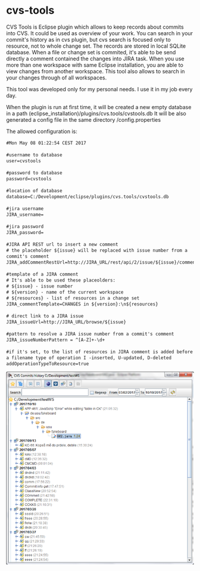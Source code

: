 # cvs-tools

CVS Tools is Eclipse plugin which allows to keep records about commits into CVS. It could be used as overview of your work. You can search in your commit's history as in cvs plugin, but cvs search is focused only to resource, not to whole change set. The records are stored in local SQLite database. When a file or change set is commited, it's able to be send directly a comment contained the changes into JIRA task. When you use more than one workspace with same Eclipse installation, you are able to view changes from another workspace. This tool also allows to search in your changes through of all workspaces. 

This tool was developed only for my personal needs. I use it in my job every day.

When the plugin is run at first time, it will be created a new empty database in a path (eclipse_installation)/plugins/cvs.tools/cvstools.db
It will be also generated a config file in the same directory /config.properties

The allowed configuration is:

```properties
#Mon May 08 01:22:54 CEST 2017

#username to database
user=cvstools

#password to database
password=cvstools

#location of database
database=C:/Development/eclipse/plugins/cvs.tools/cvstools.db

#jira username
JIRA_username=

#jira password
JIRA_password=

#JIRA API REST url to insert a new comment
# the placeholder ${issue} will be replaced with issue number from a commit's comment
JIRA_addCommentRestUrl=http://JIRA_URL/rest/api/2/issue/${issue}/comment

#template of a JIRA comment 
# It's able to be used these placeolders:
# ${issue} - issue number
# ${version} - name of the current workspace
# ${resources} - list of resources in a change set
JIRA_commentTemplate=CHANGES in ${version}:\n${resources}

# direct link to a JIRA issue
JIRA_issueUrl=http://JIRA_URL/browse/${issue}

#pattern to resolve a JIRA issue number from a commit's comment
JIRA_issueNumberPattern = ^[A-Z]+-\d+

#if it's set, to the list of resources in JIRA comment is added before a filename type of operation I -inserted, U-updated, D-deleted
addOperationTypeToResource=true

```

![Main window](https://github.com/lukasgal/cvs-tools/blob/master/docs/images/mainWindow.png)

